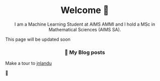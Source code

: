 
<!--
**jnlandu/jnlandu** is a ✨ _special_ ✨ repository because its `README.md` (this file) appears on your GitHub profile.

Here are some ideas to get you started:

- 🔭 I’m currently working on ...
- 🌱 I’m currently learning ...
- 👯 I’m looking to collaborate on ...
- 🤔 I’m looking for help with ...
- 💬 Ask me about ...
- 📫 How to reach me: ...
- 😄 Pronouns: ...
- ⚡ Fun fact: ...
-->

<h1 align='center'>
  Welcome 👋
</h1>

<p align='center'>
  I am a Machine Learning Student at AIMS AMMI and I hold a MSc in Mathematical Sciences (AIMS SA).
</p>
<p> This page will be updated soon </p>

<!--
<p align='center'>
  <a href="https://zerobone.net">
    <img src="https://img.shields.io/badge/Website-ZeroBone.net-%2302A2EC.svg?&style=for-the-badge&logoColor=white" />
  </a>&nbsp;&nbsp;
  <a href="mailto:zb@zerobone.net">
    <img src="https://img.shields.io/badge/mail-%23D14836.svg?&style=for-the-badge&logo=gmail&logoColor=white" />
  </a>&nbsp;&nbsp;
</p>

-->

<h3 align='center'>
  📕 My Blog posts
</h3>
<p> Make a tour to  <a href="[https://jnlandu.github.com](https://jnlandu.github.io)"> jnlandu</a> </p>

<!-- BLOG-POST-LIST:START 
- [Computing square roots modulo a prime with the Tonelli-Shanks algorithm](https://zerobone.net/blog/math/tonelli-shanks/)
- [Visualization and detailed description of the interactive protocol for TQBF yielding IP = PSPACE](https://zerobone.net/blog/cs/ip-pspace/)
- [Finding an injective mapping with restrictions for values is NP-Complete](https://zerobone.net/blog/cs/restricted-injective-mapping-np-complete/)
- [Efficient algorithm for finding non-productive rules in context-free grammars](https://zerobone.net/blog/cs/non-productive-cfg-rules/)
- [Constructing Hilbert-style F0 proofs with a simple graph-based notation](https://zerobone.net/blog/cs/hilbert-frege-f0-proofs/)
BLOG-POST-LIST:END -->

💬 <!-- [More blog posts](https://zerobone.net/blog/) -->


